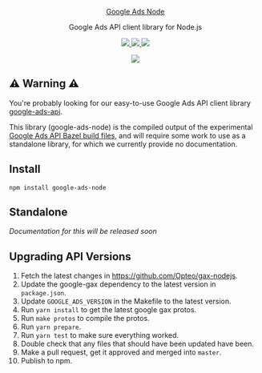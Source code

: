 <p align="center">
  <a href="https://github.com/opteo/google-ads-node">
    Google Ads Node
  </a>
</p>

<p align="center">
  Google Ads API client library for Node.js
</p>
<!-- &circle-token=ab3cda2c83e0a13712c96c088871e16ead2b78c7 -->

<p align="center">
  <a href="https://developers.google.com/google-ads/api/docs/release-notes">
    <img src="https://img.shields.io/badge/google%20ads-v6-009688.svg?style=flat-square">
  </a>
  <a href="https://www.npmjs.com/package/google-ads-node">
    <img src="https://img.shields.io/npm/v/google-ads-node.svg?style=flat-square">
  </a>
  <a>
    <img src="https://img.shields.io/npm/dm/google-ads-node.svg?style=flat-square">
    </a>
</p>

<p align="center">
  <a href="https://opteo.com">
    <img src="https://app.opteo.com/icons/logo.svg">
  </a>
</p>

## ⚠️ Warning ⚠️

You're probably looking for our easy-to-use Google Ads API client library [google-ads-api](https://github.com/opteo/google-ads-api).

This library (google-ads-node) is the compiled output of the experimental [Google Ads API Bazel build files](https://github.com/googleapis/googleapis/tree/master/google/ads/googleads#build-files-experimental), and will require some work to use as a standalone library, for which we currently provide no documentation.

## Install

```
npm install google-ads-node
```

## Standalone

_Documentation for this will be released soon_

## Upgrading API Versions

1. Fetch the latest changes in https://github.com/Opteo/gax-nodejs.
2. Update the google-gax dependency to the latest version in `package.json`.
3. Update `GOOGLE_ADS_VERSION` in the Makefile to the latest version.
4. Run `yarn install` to get the latest google gax protos.
5. Run `make protos` to compile the protos.
6. Run `yarn prepare`.
7. Run `yarn test` to make sure everything worked.
8. Double check that any files that should have been updated have been.
9. Make a pull request, get it approved and merged into `master`.
10. Publish to npm.
